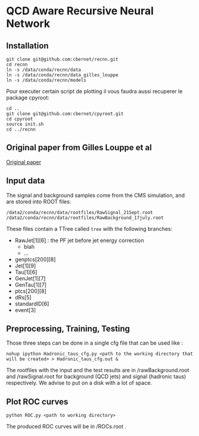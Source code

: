 # QCD Aware Recursive Neural Network

## Installation

```
git clone git@github.com:cbernet/recnn.git 
cd recnn
ln -s /data/conda/recnn/data
ln -s /data/conda/recnn/data_gilles_louppe
ln -s /data/conda/recnn/models
```

Pour executer certain script de plotting il vous faudra aussi recuperer le package cpyroot:

```
cd ..
git clone git@github.com:cbernet/cpyroot.git
cd cpyroot
source init.sh
cd ../recnn
```

## Original paper from Gilles Louppe et al

[Original paper](https://arxiv.org/abs/1702.00748)

## Input data

The signal and background samples come from the CMS simulation, and are stored into ROOT files: 

```
/data2/conda/recnn/data/rootfiles/RawSignal_21Sept.root
/data2/conda/recnn/data/rootfiles/RawBackground_17july.root  
```

These files contain a TTree called `tree` with the following branches:

* RawJet[1][6] : the PF jet before jet energy correction
   * blah
   * ...  
* genptcs[200][8]
* Jet[1][9]
* Tau[1][6]
* GenJet[1][7]
* GenTau[1][7]
* ptcs[200][8]
* dRs[5]
* standardID[6]
* event[3]

## Preprocessing, Training, Testing

Those three steps can be done in a single cfg file that can be used like :

    nohup ipython Hadronic_taus_cfg.py <path to the working directory that will be created> > Hadronic_taus_cfg.out &
    
The rootfiles with the input and the test results are in <workdir>/rawBackground.root and <workdir>/rawSignal.root for background (QCD jets) and signal (hadronic taus) respectively. We advise to put <workdir> on a disk with a lot of space.
    
## Plot ROC curves

    python ROC.py <path to working directory>
    
The produced ROC curves will be in <workdir>/ROCs.root .
